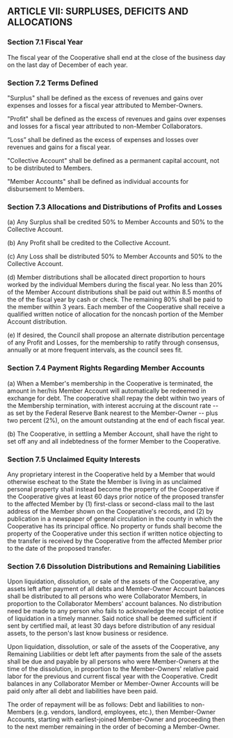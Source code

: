## ARTICLE VII:  SURPLUSES, DEFICITS AND ALLOCATIONS

### Section 7.1  Fiscal Year

The fiscal year of the Cooperative shall end at the close
of the business day on the last day of December of each year.

### Section 7.2 Terms Defined

"Surplus" shall be defined as the excess of revenues and gains
over expenses and losses for a fiscal year attributed to
Member-Owners.

"Profit" shall be defined as the excess of revenues and gains
over expenses and losses for a fiscal year attributed to
non-Member Collaborators.

“Loss” shall be defined as the excess of expenses and losses
over revenues and gains for a fiscal year.

"Collective Account" shall be defined as a permanent capital
account, not to be distributed to Members.

"Member Accounts" shall be defined as individual accounts for
disbursement to Members.

### Section 7.3  Allocations and Distributions of Profits and Losses

(a) Any Surplus shall be credited 50% to Member Accounts
    and 50% to the Collective Account.

(b) Any Profit shall be credited to the Collective Account.

(c) Any Loss shall be distributed 50% to Member Accounts
    and 50% to the Collective Account.

(d) Member distributions shall be allocated direct proportion to
    hours worked by the individual Members during the fiscal year.
    No less than 20% of the Member Account distributions shall be
    paid out within 8.5 months of the of the fiscal year by cash
    or check. The remaining 80% shall be paid to the member within
    3 years. Each member of the Cooperative shall receive a qualified
    written notice of allocation for the noncash portion of the
    Member Account distribution.

(e) If desired, the Council shall propose an alternate distribution
    percentage of any Profit and Losses, for the membership to
    ratify through consensus, annually or at more frequent
    intervals, as the council sees fit.

### Section 7.4  Payment Rights Regarding Member Accounts

(a) When a Member's membership in the Cooperative is terminated,
    the amount in her/his Member Account will automatically be
    redeemed in exchange for debt.  The cooperative shall repay
    the debt within two years of the Membership termination, with
    interest accruing at the discount rate -- as set by the Federal
    Reserve Bank nearest to the Member-Owner -- plus two percent
    (2%), on the amount outstanding at the end of each fiscal year.

(b) The Cooperative, in settling a Member Account, shall have the
    right to set off any and all indebtedness of the former Member
    to the Cooperative.

### Section 7.5  Unclaimed Equity Interests

Any proprietary interest in the Cooperative held by a Member that
would otherwise escheat to the State the Member is living in as
unclaimed personal property shall instead become the property of
the Cooperative if the Cooperative gives at least 60 days prior
notice of the proposed transfer to the affected Member by (1)
first-class or second-class mail to the last address of the Member
shown on the Cooperative's records, and (2) by publication in a
newspaper of general circulation in the county in which the
Cooperative has its principal office.  No property or funds shall
become the property of the Cooperative under this section if
written notice objecting to the transfer is received by the
Cooperative from the affected Member prior to the date of the
proposed transfer.

### Section 7.6  Dissolution Distributions and Remaining Liabilities

Upon liquidation, dissolution, or sale of the assets of the
Cooperative, any assets left after payment of all debts and
Member-Owner Account balances shall be distributed to all persons
who were Collaborator Members, in proportion to the Collaborator
Members' account balances. No distribution need be made to any
person who fails to acknowledge the receipt of notice of
liquidation in a timely manner.  Said notice shall be deemed
sufficient if sent by certified mail, at least 30 days before
distribution of any residual assets, to the person's last know
business or residence.

Upon liquidation, dissolution, or sale of the assets of the
Cooperative, any Remaining Liabilities or debt left after payments
from the sale of the assets shall be due and payable by all persons
who were Member-Owners at the time of the dissolution, in proportion
to the Member-Owners' relative paid labor for the previous and
current fiscal year with the Cooperative.  Credit balances in any
Collaborator Member or Member-Owner Accounts will be paid only after
all debt and liabilities have been paid.

The order of repayment will be as follows: Debt and liabilities to
non-Members (e.g. vendors, landlord, employees, etc.), then
Member-Owner Accounts, starting with earliest-joined Member-Owner
and proceeding then to the next member remaining in the order of
becoming a Member-Owner.

